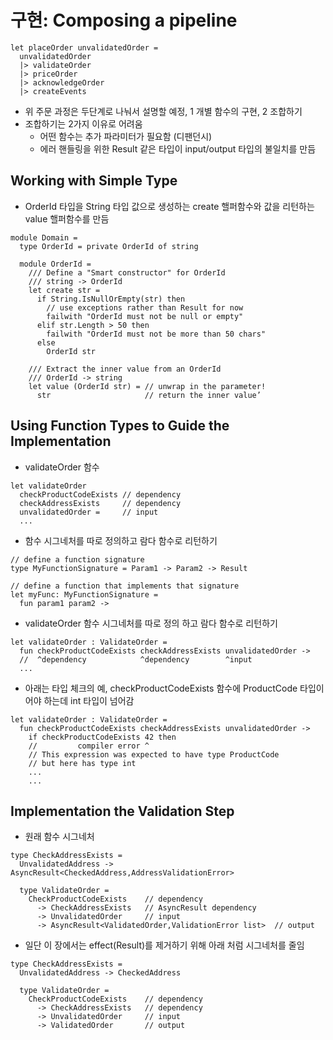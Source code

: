 # 구현: Composing a pipeline

```f#
let​ placeOrder unvalidatedOrder =
  unvalidatedOrder
  |> validateOrder
  |> priceOrder
  |> acknowledgeOrder
  |> createEvents
```

- 위 주문 과정은 두단계로 나눠서 설명할 예정, 1 개별 함수의 구현, 2 조합하기
- 조합하기는 2가지 이유로 어려움
  - 어떤 함수는 추가 파라미터가 필요함 (디팬던시)
  - 에러 핸들링을 위한 Result 같은 타입이 input/output 타입의 불일치를 만듬

## Working with Simple Type

- OrderId 타입을 String 타입 값으로 생성하는 create 핼퍼함수와 값을 리턴하는 value 핼퍼함수를 만듬

```f#
module​ Domain =
  ​type​ OrderId = ​private​ OrderId ​of​ ​string​

  ​module​ OrderId =
    ​/// Define a "Smart constructor" for OrderId​
    ​/// string -> OrderId​
    ​let​ create str =
      if​ String.IsNullOrEmpty(str) ​then​
        // use exceptions rather than Result for now​
        failwith ​"OrderId must not be null or empty"​
      ​elif​ str.Length > 50 ​then​
        failwith ​"OrderId must not be more than 50 chars"​
      ​else​
        OrderId str

    ​/// Extract the inner value from an OrderId​
    ​/// OrderId -> string​
    ​let​ value (OrderId str) = ​// unwrap in the parameter!​
      str                     ​// return the inner value’
```

## Using Function Types to Guide the Implementation

- validateOrder 함수

```f#
let​ validateOrder
  checkProductCodeExists ​// dependency​
  checkAddressExists     ​// dependency​
  unvalidatedOrder =     ​// input​
  ...
```

- 함수 시그네처를 따로 정의하고 람다 함수로 리턴하기

```f#
// define a function signature​
type​ MyFunctionSignature = Param1 -> Param2 -> Result
​ 
// define a function that implements that signature​
let​ myFunc: MyFunctionSignature =
  ​fun​ param1 param2 ->
```

- validateOrder 함수 시그네처를 따로 정의 하고 람다 함수로 리턴하기

```f#
let​ validateOrder : ValidateOrder =
  ​fun​ checkProductCodeExists checkAddressExists unvalidatedOrder ->
  //  ^dependency            ^dependency        ^input​
  ...
```

- 아래는 타입 체크의 예, checkProductCodeExists 함수에 ProductCode 타입이어야 하는데 int 타입이
  넘어감

```f#
let​ validateOrder : ValidateOrder =
  ​fun​ checkProductCodeExists checkAddressExists unvalidatedOrder ->
    if​ checkProductCodeExists 42 ​then​
    //         compiler error ^​
    ​// This expression was expected to have type ProductCode​
    // but here has type int​
    ...
    ...
```

## Implementation the Validation Step

- 원래 함수 시그네처

```f#
type​ CheckAddressExists =
  UnvalidatedAddress -> AsyncResult<CheckedAddress,AddressValidationError>
​ 
  ​type​ ValidateOrder =
    CheckProductCodeExists    ​// dependency​
      -> CheckAddressExists   ​// AsyncResult dependency​
      -> UnvalidatedOrder     ​// input​
      -> AsyncResult<ValidatedOrder,ValidationError ​list​>  ​// output​
```

- 일단 이 장에서는 effect(Result)를 제거하기 위해 아래 처럼 시그네처를 줄임

```f#
type​ CheckAddressExists =
  UnvalidatedAddress -> CheckedAddress

  type​ ValidateOrder =
    CheckProductCodeExists    ​// dependency​
      -> CheckAddressExists   ​// dependency​
      -> UnvalidatedOrder     ​// input​
      -> ValidatedOrder       ​// output​
```
